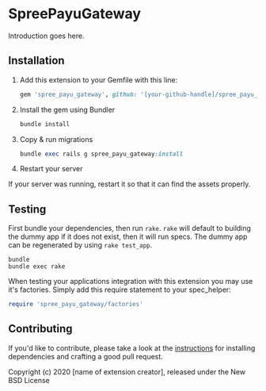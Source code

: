 # SpreePayuGateway

Introduction goes here.

## Installation

1. Add this extension to your Gemfile with this line:

    ```ruby
    gem 'spree_payu_gateway', github: '[your-github-handle]/spree_payu_gateway'
    ```

2. Install the gem using Bundler

    ```ruby
    bundle install
    ```

3. Copy & run migrations

    ```ruby
    bundle exec rails g spree_payu_gateway:install
    ```

4. Restart your server

  If your server was running, restart it so that it can find the assets properly.

## Testing

First bundle your dependencies, then run `rake`. `rake` will default to building the dummy app if it does not exist, then it will run specs. The dummy app can be regenerated by using `rake test_app`.

```shell
bundle
bundle exec rake
```

When testing your applications integration with this extension you may use it's factories.
Simply add this require statement to your spec_helper:

```ruby
require 'spree_payu_gateway/factories'
```

## Contributing

If you'd like to contribute, please take a look at the
[instructions](CONTRIBUTING.md) for installing dependencies and crafting a good
pull request.

Copyright (c) 2020 [name of extension creator], released under the New BSD License
